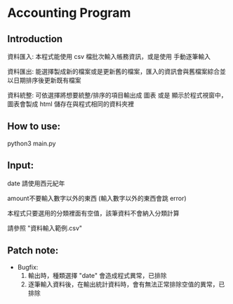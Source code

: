 # Accounting Program

## Introduction

資料匯入: 本程式能使用 csv 檔批次輸入帳務資訊，或是使用 手動逐筆輸入

資料匯出: 能選擇製成新的檔案或是更新舊的檔案，匯入的資訊會與舊檔案綜合並以日期排序後更新既有檔案

資料統整: 可依選擇將想要統整/排序的項目輸出成 圖表 或是 顯示於程式視窗中，圖表會製成 html 儲存在與程式相同的資料夾裡

## How to use:

python3 main.py

## Input:

date 請使用西元紀年

amount不要輸入數字以外的東西 (輸入數字以外的東西會跳 error)

本程式只要選用的分類裡面有空值，該筆資料不會納入分類計算

請參照 "資料輸入範例.csv"

## Patch note:
- Bugfix:
    1. 輸出時，種類選擇 "date" 會造成程式異常，已排除
    2. 逐筆輸入資料後，在輸出統計資料時，會有無法正常排除空值的異常，已排除